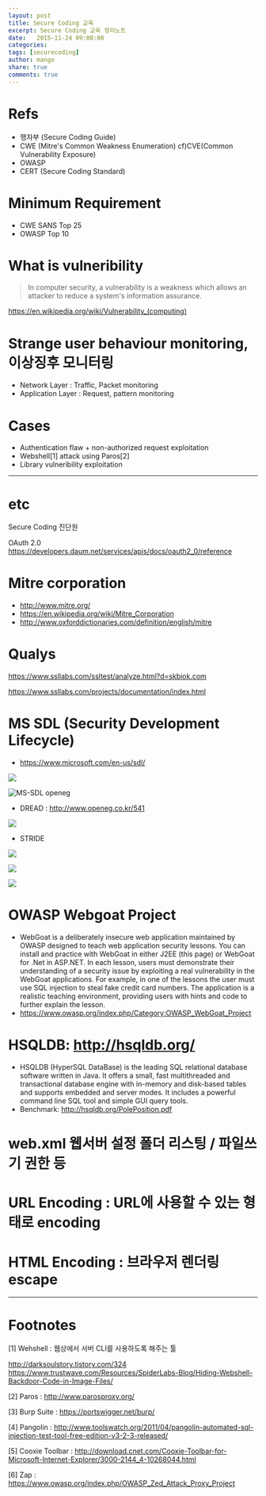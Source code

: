 ```yaml
---
layout: post
title: Secure Coding 교육
excerpt: Secure Coding 교육 정리노트
date:   2015-11-24 09:00:00
categories:
tags: [securecoding]
author: mango
share: true
comments: true  
---
```


# Refs

* 행자부 (Secure Coding Guide)
* CWE (Mitre's Common Weakness Enumeration) cf)CVE(Common Vulnerability Exposure)
* OWASP
* CERT (Secure Coding Standard)

# Minimum Requirement

* CWE SANS Top 25
* OWASP Top 10

# What is vulneribility

> In computer security, a vulnerability is a weakness which allows an attacker to reduce a system's information assurance.

https://en.wikipedia.org/wiki/Vulnerability_(computing)

# Strange user behaviour monitoring, 이상징후 모니터링

* Network Layer : Traffic, Packet monitoring
* Application Layer : Request, pattern monitoring

# Cases

* Authentication flaw + non-authorized request exploitation
* Webshell[1] attack using Paros[2]
* Library vulneribility exploitation


----
# etc

Secure Coding 진단원 

OAuth 2.0 https://developers.daum.net/services/apis/docs/oauth2_0/reference

# Mitre corporation

* http://www.mitre.org/
* https://en.wikipedia.org/wiki/Mitre_Corporation
* http://www.oxforddictionaries.com/definition/english/mitre 

# Qualys

https://www.ssllabs.com/ssltest/analyze.html?d=skbiok.com

https://www.ssllabs.com/projects/documentation/index.html

# MS SDL (Security Development Lifecycle)

* https://www.microsoft.com/en-us/sdl/

![](http://i.msdn.microsoft.com/cc448177.SDL-Lifecycle-gradient_0609(en-us,MSDN.10).jpg)

![MS-SDL openeg](http://cfile22.uf.tistory.com/R750x0/227AA74355630C1A13AFA8)

* DREAD : http://www.openeg.co.kr/541

![](http://image.slidesharecdn.com/praetorianthreatmodelingpresentation-110117095334-phpapp02/95/threat-modeling-improve-security-drive-testing-reduce-costs-25-728.jpg?cb=1332160190) 

* STRIDE 

![](http://image.slidesharecdn.com/praetorianthreatmodelingpresentation-110117095334-phpapp02/95/threat-modeling-improve-security-drive-testing-reduce-costs-20-728.jpg?cb=1332160190)

![](https://i-technet.sec.s-msft.com/en-us/security/hh855044.STRIDE-definitions(en-us,MSDN.10).jpg)

![](https://i-technet.sec.s-msft.com/en-us/security/hh855044.STRIDE-mitigation-categories(en-us,MSDN.10).jpg)

# OWASP Webgoat Project

* WebGoat is a deliberately insecure web application maintained by OWASP designed to teach web application security lessons. You can install and practice with WebGoat in either J2EE (this page) or WebGoat for .Net in ASP.NET. In each lesson, users must demonstrate their understanding of a security issue by exploiting a real vulnerability in the WebGoat applications. For example, in one of the lessons the user must use SQL injection to steal fake credit card numbers. The application is a realistic teaching environment, providing users with hints and code to further explain the lesson.
* https://www.owasp.org/index.php/Category:OWASP_WebGoat_Project

# HSQLDB: http://hsqldb.org/

* HSQLDB (HyperSQL DataBase) is the leading SQL relational database software written in Java. It offers a small, fast multithreaded and transactional database engine with in-memory and disk-based tables and supports embedded and server modes. It includes a powerful command line SQL tool and simple GUI query tools.
* Benchmark: http://hsqldb.org/PolePosition.pdf

# web.xml 웹서버 설정 폴더 리스팅 / 파일쓰기 권한 등 

# URL Encoding : URL에 사용할 수 있는 형태로 encoding

# HTML Encoding : 브라우저 렌더링 escape

----

# Footnotes

[1] Wehshell : 웹상에서 서버 CLI를 사용하도록 해주는 툴

http://darksoulstory.tistory.com/324 
https://www.trustwave.com/Resources/SpiderLabs-Blog/Hiding-Webshell-Backdoor-Code-in-Image-Files/

[2] Paros : http://www.parosproxy.org/

[3] Burp Suite : https://portswigger.net/burp/

[4] Pangolin : http://www.toolswatch.org/2011/04/pangolin-automated-sql-injection-test-tool-free-edition-v3-2-3-released/

[5] Cooxie Toolbar : http://download.cnet.com/Cooxie-Toolbar-for-Microsoft-Internet-Explorer/3000-2144_4-10268044.html

[6] Zap : https://www.owasp.org/index.php/OWASP_Zed_Attack_Proxy_Project



